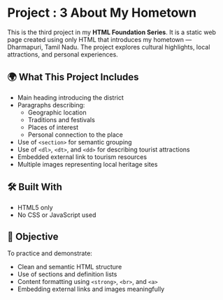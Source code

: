 # Project : 3 About My Hometown 

This is the third project in my **HTML Foundation Series**. It is a static web page created using only HTML that introduces my hometown — Dharmapuri, Tamil Nadu. The project explores cultural highlights, local attractions, and personal experiences.

## 🌍 What This Project Includes

- Main heading introducing the district
- Paragraphs describing:
  - Geographic location
  - Traditions and festivals
  - Places of interest
  - Personal connection to the place
- Use of `<section>` for semantic grouping
- Use of `<dl>`, `<dt>`, and `<dd>` for describing tourist attractions
- Embedded external link to tourism resources
- Multiple images representing local heritage sites

## 🛠️ Built With

- HTML5 only  
- No CSS or JavaScript used

## 🎯 Objective

To practice and demonstrate:
- Clean and semantic HTML structure
- Use of sections and definition lists
- Content formatting using `<strong>`, `<br>`, and `<a>`
- Embedding external links and images meaningfully


